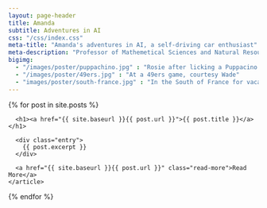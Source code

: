 ```yaml
---
layout: page-header
title: Amanda
subtitle: Adventures in AI
css: "/css/index.css"
meta-title: "Amanda's adventures in AI, a self-driving car enthusiast"
meta-description: "Professor of Mathemetical Sciences and Natural Resources at Northland College."
bigimg:
  - "/images/poster/puppachino.jpg" : "Rosie after licking a Puppacino from Starbucks"
  - "/images/poster/49ers.jpg" : "At a 49ers game, courtesy Wade"
  - "images/poster/south-france.jpg" : "In the South of France for vacation, 2016"
---
```


<div class="posts">
  {% for post in site.posts %}
    <article class="post">

      <h1><a href="{{ site.baseurl }}{{ post.url }}">{{ post.title }}</a></h1>

      <div class="entry">
        {{ post.excerpt }}
      </div>

      <a href="{{ site.baseurl }}{{ post.url }}" class="read-more">Read More</a>
    </article>
  {% endfor %}
</div>

